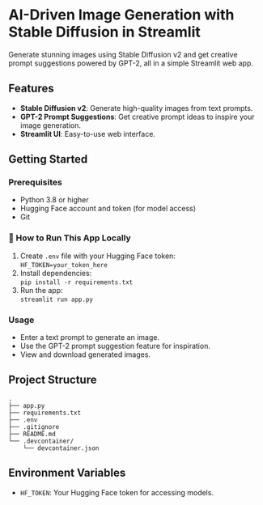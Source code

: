 # AI-Driven Image Generation with Stable Diffusion in Streamlit

Generate stunning images using Stable Diffusion v2 and get creative prompt suggestions powered by GPT-2, all in a simple Streamlit web app.

## Features

- **Stable Diffusion v2**: Generate high-quality images from text prompts.
- **GPT-2 Prompt Suggestions**: Get creative prompt ideas to inspire your image generation.
- **Streamlit UI**: Easy-to-use web interface.

## Getting Started

### Prerequisites

- Python 3.8 or higher
- Hugging Face account and token (for model access)
- Git

### 🧪 How to Run This App Locally

1. Create `.env` file with your Hugging Face token:  
   `HF_TOKEN=your_token_here`
2. Install dependencies:  
   `pip install -r requirements.txt`
3. Run the app:  
   `streamlit run app.py`

### Usage

- Enter a text prompt to generate an image.
- Use the GPT-2 prompt suggestion feature for inspiration.
- View and download generated images.

## Project Structure

```
.
├── app.py
├── requirements.txt
├── .env
├── .gitignore
├── README.md
└── .devcontainer/
    └── devcontainer.json
```

## Environment Variables

- `HF_TOKEN`: Your Hugging Face token for accessing models.
